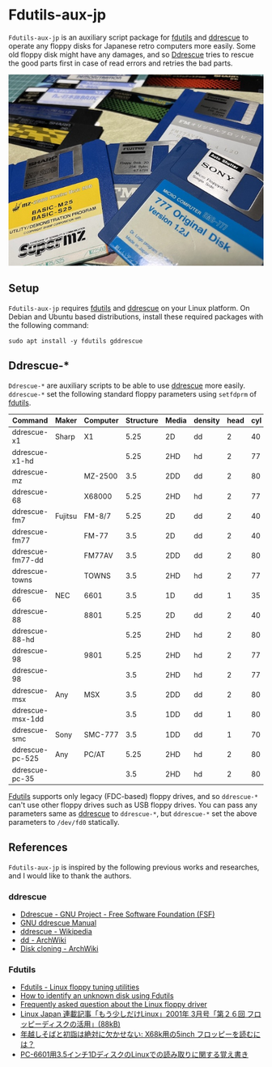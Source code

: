 # Fdutils-aux-jp

`Fdutils-aux-jp` is an auxiliary script package for [fdutils](https://fdutils.linux.lu/) and [ddrescue](http://www.gnu.org/software/ddrescue/ddrescue.html) to operate any floppy disks for Japanese retro computers more easily. Some old floppy disk might have any damages, and so [Ddrescue](http://www.gnu.org/software/ddrescue/ddrescue.html) tries to rescue the good parts first in case of read errors and retries the bad parts.

![](img/fdutils-aux-jp-01.jpg)

## Setup

`Fdutils-aux-jp` requires [fdutils](https://fdutils.linux.lu/) and [ddrescue](http://www.gnu.org/software/ddrescue/ddrescue.html) on your Linux platform. On Debian and Ubuntu based distributions, install these required packages with the following command:

```
sudo apt install -y fdutils gddrescue
```

<!-- 
`Fdutils-aux-jp` is distributed as a snap package, you can install it with the dependency packages using the following command:

```
snap install fdutils-aux-jp --classic
```

However, snap adds the package name prefix into all `Fdutils-aux-jp` commands to avoid conflicting with other snap packages. Therefore, you must add the package prefix name to execute the `Fdutils-aux-jp` commands which are installed by snap as the following:

```
fdutils-aux-jp.ddrescue-x1
```
-->

## Ddrescue-*

`Ddrescue-*` are auxiliary scripts to be able to use [ddrescue](http://www.gnu.org/software/ddrescue/ddrescue.html) more easily. `ddrescue-*` set the following standard floppy parameters using `setfdprm` of [fdutils](https://fdutils.linux.lu/).

| Command          | Maker   | Computer | Structure | Media | density | head | cyl | sect | ssize | stretch |
|------------------|---------|----------|-----------|-------|---------|------|-----|------|-------|---------|
| ddrescue-x1      | Sharp   | X1       | 5.25      | 2D    | dd      | 2    | 40  | 16   | 256   | -       |
| ddrescue-x1-hd   |         |          | 5.25      | 2HD   | hd      | 2    | 77  | 16   | 256   | -       |
| ddrescue-mz      |         | MZ-2500  | 3.5       | 2DD   | dd      | 2    | 80  | 16   | 256   | -       |
| ddrescue-68      |         | X68000   | 5.25      | 2HD   | hd      | 2    | 77  | 8    | 1024  | -       |
| ddrescue-fm7     | Fujitsu | FM-8/7   | 5.25      | 2D    | dd      | 2    | 40  | 16   | 256   | -       |
| ddrescue-fm77    |         | FM-77    | 3.5       | 2D    | dd      | 2    | 40  | 16   | 256   | 1       |
| ddrescue-fm77-dd |         | FM77AV   | 3.5       | 2DD   | dd      | 2    | 80  | 16   | 256   | -       |
| ddrescue-towns   |         | TOWNS    | 3.5       | 2HD   | hd      | 2    | 77  | 8    | 1024  | -       |
| ddrescue-66      | NEC     | 6601     | 3.5       | 1D    | dd      | 1    | 35  | 16   | 256   | 1       |
| ddrescue-88      |         | 8801     | 5.25      | 2D    | dd      | 2    | 40  | 16   | 256   | -       |
| ddrescue-88-hd   |         |          | 5.25      | 2HD   | hd      | 2    | 80  | 26   | 256   | -       |
| ddrescue-98      |         | 9801     | 5.25      | 2HD   | hd      | 2    | 77  | 8    | 1024  | -       |
| ddrescue-98      |         |          | 3.5       | 2HD   | hd      | 2    | 77  | 8    | 1024  | -       |
| ddrescue-msx     | Any     | MSX      | 3.5       | 2DD   | dd      | 2    | 80  | 9    | 512   | -       |
| ddrescue-msx-1dd |         |          | 3.5       | 1DD   | dd      | 1    | 80  | 9    | 512   | -       |
| ddrescue-smc     | Sony    | SMC-777  | 3.5       | 1DD   | dd      | 1    | 70  | 16   | 256   | -       |
| ddrescue-pc-525  | Any     | PC/AT    | 5.25      | 2HD   | hd      | 2    | 80  | 15   | 512   | -       |
| ddrescue-pc-35   |         |          | 3.5       | 2HD   | hd      | 2    | 80  | 18   | 512   | -       |

[Fdutils](https://fdutils.linux.lu/) supports only legacy (FDC-based) floppy drives, and so `ddrescue-*` can't use other floppy drives such as USB floppy drives.
You can pass any parameters same as [ddrescue](http://www.gnu.org/software/ddrescue/ddrescue.html) to `ddrescue-*`, but `ddrescue-*` set the above parameters to `/dev/fd0` statically.

## References

`Fdutils-aux-jp` is inspired by the following previous works and researches, and I would like to thank the authors.

### ddrescue

- [Ddrescue - GNU Project - Free Software Foundation (FSF)](https://www.gnu.org/software/ddrescue/)
- [GNU ddrescue Manual](https://www.gnu.org/software/ddrescue/manual/ddrescue_manual.html)
- [ddrescue - Wikipedia](https://ja.wikipedia.org/wiki/Ddrescue)
- [dd - ArchWiki](https://wiki.archlinux.org/title/Dd)
- [Disk cloning - ArchWiki](https://wiki.archlinux.org/title/disk_cloning)

### Fdutils

- [Fdutils - Linux floppy tuning utilities](http://Fdutils.linux.lu)
- [How to identify an unknown disk using Fdutils](https://Fdutils.linux.lu/disk-id.html)
- [Frequently asked question about the Linux floppy driver](http://Fdutils.linux.lu/faq.html)
- [Linux Japan 連載記事「もう少しだけLinux」2001年 3月号「第２６回 フロッピーディスクの活用」(88kB)](http://ayapin-film.sakura.ne.jp/LJ/lj.html)
- [年越しそばと初詣は絶対に欠かせない: X68k用の5inch フロッピーを読むには？](https://moimoitei.blogspot.com/2006/04/read-5inch-floppy-x68k.html)
- [PC-6601用3.5インチ1DディスクのLinuxでの読み取りに関する覚え書き](http://000.la.coocan.jp/p6/disk.html)
